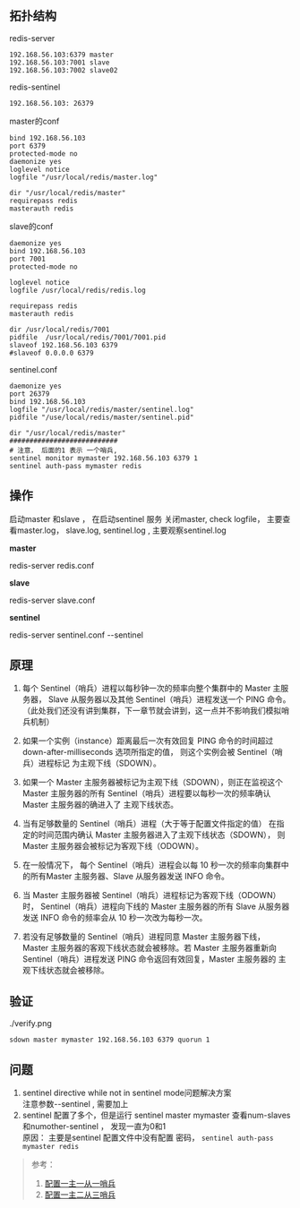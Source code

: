 ## 拓扑结构

redis-server
```
192.168.56.103:6379 master
192.168.56.103:7001 slave
192.168.56.103:7002 slave02
```
redis-sentinel 
```
192.168.56.103: 26379  
```

master的conf
```
bind 192.168.56.103
port 6379
protected-mode no
daemonize yes
loglevel notice
logfile "/usr/local/redis/master.log"

dir "/usr/local/redis/master"
requirepass redis
masterauth redis
```

slave的conf
```
daemonize yes
bind 192.168.56.103
port 7001
protected-mode no

loglevel notice
logfile /usr/local/redis/redis.log

requirepass redis
masterauth redis

dir /usr/local/redis/7001
pidfile  /usr/local/redis/7001/7001.pid
slaveof 192.168.56.103 6379
#slaveof 0.0.0.0 6379
```

sentinel.conf
```
daemonize yes
port 26379
bind 192.168.56.103
logfile "/usr/local/redis/master/sentinel.log"
pidfile "/use/local/redis/master/sentinel.pid"

dir "/usr/local/redis/master"
###########################
# 注意， 后面的1 表示 一个哨兵, 
sentinel monitor mymaster 192.168.56.103 6379 1
sentinel auth-pass mymaster redis
```

## 操作
启动master 和slave ， 在启动sentinel 服务
关闭master, check logfile， 主要查看master.log， slave.log, sentinel.log ,
主要观察sentinel.log

**master**

redis-server redis.conf

**slave**   

redis-server slave.conf

**sentinel**    

redis-server sentinel.conf --sentinel


##  原理
1. 每个 Sentinel（哨兵）进程以每秒钟一次的频率向整个集群中的 Master 主服务器，
Slave 从服务器以及其他 Sentinel（哨兵）进程发送一个 PING 命令。
（此处我们还没有讲到集群，下一章节就会讲到，这一点并不影响我们模拟哨兵机制）

2. 如果一个实例（instance）距离最后一次有效回复 PING 命令的时间超过 
down-after-milliseconds 选项所指定的值， 则这个实例会被 Sentinel（哨兵）进程标记
为主观下线（SDOWN）。

3. 如果一个 Master 主服务器被标记为主观下线（SDOWN），则正在监视这个 Master 
主服务器的所有 Sentinel（哨兵）进程要以每秒一次的频率确认 Master 主服务器的确进入了
主观下线状态。

4. 当有足够数量的 Sentinel（哨兵）进程（大于等于配置文件指定的值）
在指定的时间范围内确认 Master 主服务器进入了主观下线状态（SDOWN）， 
则 Master 主服务器会被标记为客观下线（ODOWN）。

5. 在一般情况下， 每个 Sentinel（哨兵）进程会以每 10 秒一次的频率向集群中的所有Master 
主服务器、Slave 从服务器发送 INFO 命令。

6. 当 Master 主服务器被 Sentinel（哨兵）进程标记为客观下线（ODOWN）时，
Sentinel（哨兵）进程向下线的 Master 主服务器的所有 Slave 从服务器发送 
INFO 命令的频率会从 10 秒一次改为每秒一次。

7. 若没有足够数量的 Sentinel（哨兵）进程同意 Master 主服务器下线， 
Master 主服务器的客观下线状态就会被移除。若 Master 主服务器重新向 
Sentinel（哨兵）进程发送 PING 命令返回有效回复，Master 主服务器的
主观下线状态就会被移除。


## 验证
./verify.png
```
sdown master mymaster 192.168.56.103 6379 quorun 1
```

## 问题
1. sentinel directive while not in sentinel mode问题解决方案      
注意参数--sentinel , 需要加上
2. sentinel  配置了多个，但是运行 sentinel master mymaster 查看num-slaves和numother-sentinel ，
发现一直为0和1        
原因： 主要是sentinel 配置文件中没有配置 密码， 
`sentinel auth-pass mymaster redis`

> 参考： 
>1.  [配置一主一从一哨兵](https://www.zhihu.com/search?type=content&q=redis%20sentinel%20%20)
>2.  [配置一主二从三哨兵](https://www.cnblogs.com/zhoujinyi/p/5570024.html)